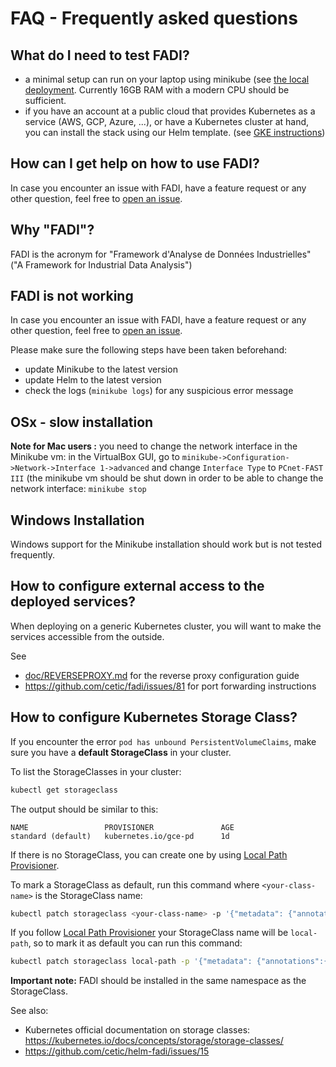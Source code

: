 FAQ - Frequently asked questions
==========

## What do I need to test FADI?

* a minimal setup can run on your laptop using minikube (see [the local deployment](https://github.com/cetic/fadi#02-local-deployment). Currently 16GB RAM with a modern CPU should be sufficient.
* if you have an account at a public cloud that provides Kubernetes as a service (AWS, GCP, Azure, ...), or have a Kubernetes cluster at hand, you can install the stack using our Helm template. (see [GKE instructions](https://github.com/cetic/fadi#04-deployment-on-gke))

## How can I get help on how to use FADI?

In case you encounter an issue with FADI, have a feature request or any other question, feel free to [open an issue](https://github.com/cetic/fadi/issues/new/choose).

## Why "FADI"?

FADI is the acronym for "Framework d'Analyse de Données Industrielles" ("A Framework for Industrial Data Analysis")

## FADI is not working

In case you encounter an issue with FADI, have a feature request or any other question, feel free to [open an issue](https://github.com/cetic/fadi/issues/new/choose).

Please make sure the following steps have been taken beforehand:

* update Minikube to the latest version
* update Helm to the latest version
* check the logs (`minikube logs`) for any suspicious error message

## OSx - slow installation

**Note for Mac users :** you need to change the network interface in the Minikube vm: in the VirtualBox GUI, go to `minikube->Configuration->Network->Interface 1->advanced` and change `Interface Type` to `PCnet-FAST III` (the minikube vm should be shut down in order to be able to change the network interface: `minikube stop`

## Windows Installation

Windows support for the Minikube installation should work but is not tested frequently. 

## How to configure external access to the deployed services?

When deploying on a generic Kubernetes cluster, you will want to make the services accessible from the outside.

See

* [doc/REVERSEPROXY.md](doc/REVERSEPROXY.md) for the reverse proxy configuration guide 
* https://github.com/cetic/fadi/issues/81 for port forwarding instructions

## How to configure Kubernetes Storage Class?

If you encounter the error `pod has unbound PersistentVolumeClaims`, make sure you have a **default StorageClass** in your cluster.

To list the StorageClasses in your cluster: 

```bash
kubectl get storageclass
```

The output should be similar to this:

```
NAME                 PROVISIONER               AGE
standard (default)   kubernetes.io/gce-pd      1d
```

If there is no StorageClass, you can create one by using [Local Path Provisioner](https://github.com/rancher/local-path-provisioner).
 
To mark a StorageClass as default, run this command where `<your-class-name>` is the StorageClass name:
 
 
```bash
kubectl patch storageclass <your-class-name> -p '{"metadata": {"annotations":{"storageclass.kubernetes.io/is-default-class":"true"}}}'
```

If you follow [Local Path Provisioner](https://github.com/rancher/local-path-provisioner) your StorageClass name will be `local-path`, so to mark it as default you can run this command:

```bash
kubectl patch storageclass local-path -p '{"metadata": {"annotations":{"storageclass.kubernetes.io/is-default-class":"true"}}}'
```

**Important note:** FADI should be installed in the same namespace as the StorageClass.


See also:
 
 * Kubernetes official documentation on storage classes: https://kubernetes.io/docs/concepts/storage/storage-classes/
 * https://github.com/cetic/helm-fadi/issues/15